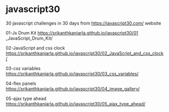 # javascript30
30 javascript challenges in 30 days from https://javascript30.com/ website 

01-Js Drum Kit               https://srikanthkanjarla.github.io/javascript30/01 _JavaScript_Drum_Kit/

02-JavaScript and css clock  https://srikanthkanjarla.github.io/javascript30/02_JavaScript_and_css_clock/

03-css variables             https://srikanthkanjarla.github.io/javascript30/03_css_variables/

04-flex panels               https://srikanthkanjarla.github.io/javascript30/04_image_gallery/

05-ajax type ahead           https://srikanthkanjarla.github.io/javascript30/05_ajax_type_ahead/
